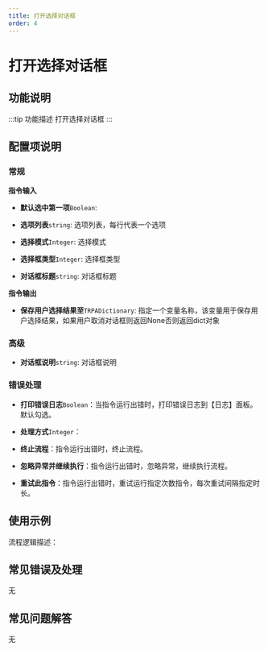 ```yaml
---
title: 打开选择对话框
order: 4
---
```


# 打开选择对话框

## 功能说明

:::tip 功能描述
打开选择对话框
:::

## 配置项说明

### 常规

**指令输入**

- **默认选中第一项**`Boolean`: 

- **选项列表**`string`: 选项列表，每行代表一个选项

- **选择模式**`Integer`: 选择模式

- **选择框类型**`Integer`: 选择框类型

- **对话框标题**`string`: 对话框标题


**指令输出**

- **保存用户选择结果至**`TRPADictionary`: 指定一个变量名称，该变量用于保存用户选择结果，如果用户取消对话框则返回None否则返回dict对象

### 高级

- **对话框说明**`string`: 对话框说明

### 错误处理

- **打印错误日志**`Boolean`：当指令运行出错时，打印错误日志到【日志】面板。默认勾选。

- **处理方式**`Integer`：

 - **终止流程**：指令运行出错时，终止流程。

 - **忽略异常并继续执行**：指令运行出错时，忽略异常，继续执行流程。

 - **重试此指令**：指令运行出错时，重试运行指定次数指令，每次重试间隔指定时长。

## 使用示例

流程逻辑描述：

## 常见错误及处理

无

## 常见问题解答

无

